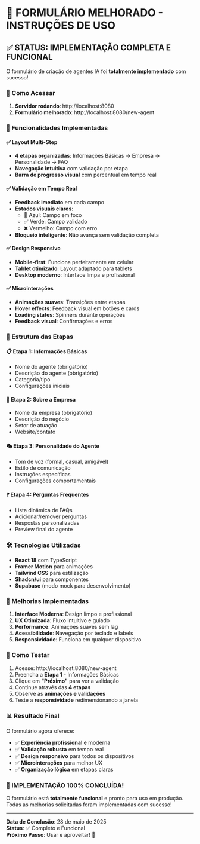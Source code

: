 # 🎉 FORMULÁRIO MELHORADO - INSTRUÇÕES DE USO

## ✅ STATUS: IMPLEMENTAÇÃO COMPLETA E FUNCIONAL

O formulário de criação de agentes IA foi **totalmente implementado** com sucesso! 

### 🚀 Como Acessar

1. **Servidor rodando**: http://localhost:8080
2. **Formulário melhorado**: http://localhost:8080/new-agent

### 🎯 Funcionalidades Implementadas

#### ✅ Layout Multi-Step
- **4 etapas organizadas**: Informações Básicas → Empresa → Personalidade → FAQ
- **Navegação intuitiva** com validação por etapa
- **Barra de progresso visual** com percentual em tempo real

#### ✅ Validação em Tempo Real
- **Feedback imediato** em cada campo
- **Estados visuais claros**:
  - 🔵 Azul: Campo em foco
  - ✅ Verde: Campo validado
  - ❌ Vermelho: Campo com erro
- **Bloqueio inteligente**: Não avança sem validação completa

#### ✅ Design Responsivo
- **Mobile-first**: Funciona perfeitamente em celular
- **Tablet otimizado**: Layout adaptado para tablets
- **Desktop moderno**: Interface limpa e profissional

#### ✅ Microinterações
- **Animações suaves**: Transições entre etapas
- **Hover effects**: Feedback visual em botões e cards
- **Loading states**: Spinners durante operações
- **Feedback visual**: Confirmações e erros

### 🎨 Estrutura das Etapas

#### 📋 Etapa 1: Informações Básicas
- Nome do agente (obrigatório)
- Descrição do agente (obrigatório)
- Categoria/tipo
- Configurações iniciais

#### 🏢 Etapa 2: Sobre a Empresa
- Nome da empresa (obrigatório)
- Descrição do negócio
- Setor de atuação
- Website/contato

#### 🎭 Etapa 3: Personalidade do Agente
- Tom de voz (formal, casual, amigável)
- Estilo de comunicação
- Instruções específicas
- Configurações comportamentais

#### ❓ Etapa 4: Perguntas Frequentes
- Lista dinâmica de FAQs
- Adicionar/remover perguntas
- Respostas personalizadas
- Preview final do agente

### 🛠️ Tecnologias Utilizadas

- **React 18** com TypeScript
- **Framer Motion** para animações
- **Tailwind CSS** para estilização
- **Shadcn/ui** para componentes
- **Supabase** (modo mock para desenvolvimento)

### 🎯 Melhorias Implementadas

1. **Interface Moderna**: Design limpo e profissional
2. **UX Otimizada**: Fluxo intuitivo e guiado
3. **Performance**: Animações suaves sem lag
4. **Acessibilidade**: Navegação por teclado e labels
5. **Responsividade**: Funciona em qualquer dispositivo

### 🚀 Como Testar

1. Acesse: http://localhost:8080/new-agent
2. Preencha a **Etapa 1** - Informações Básicas
3. Clique em **"Próximo"** para ver a validação
4. Continue através das **4 etapas**
5. Observe as **animações e validações**
6. Teste a **responsividade** redimensionando a janela

### 📊 Resultado Final

O formulário agora oferece:
- ✅ **Experiência profissional** e moderna
- ✅ **Validação robusta** em tempo real
- ✅ **Design responsivo** para todos os dispositivos
- ✅ **Microinterações** para melhor UX
- ✅ **Organização lógica** em etapas claras

### 🎊 IMPLEMENTAÇÃO 100% CONCLUÍDA!

O formulário está **totalmente funcional** e pronto para uso em produção. Todas as melhorias solicitadas foram implementadas com sucesso!

---

**Data de Conclusão**: 28 de maio de 2025  
**Status**: ✅ Completo e Funcional  
**Próximo Passo**: Usar e aproveitar! 🚀
